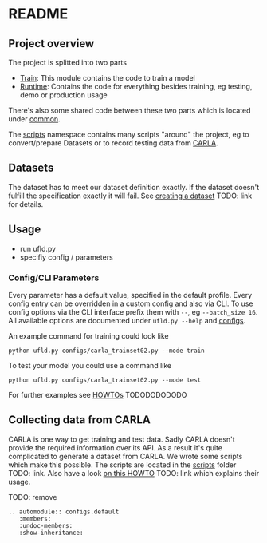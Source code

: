 # README
## Project overview
The project is splitted into two parts
- [Train](src.train): This module contains the code to train a model
- [Runtime](src.runtime): Contains the code for everything besides training, eg testing, demo or production usage

There's also some shared code between these two parts which is located under [common](src.common).

The [scripts](scripts) namespace contains many scripts "around" the project, eg to convert/prepare Datasets or to record testing data from [CARLA](https://carla.org/).

## Datasets
The dataset has to meet our dataset definition exactly. If the dataset doesn't fulfill the specification exactly it will fail. See [creating a dataset]() TODO: link for details. 



## Usage

- run ufld.py
- specifiy config / parameters

### Config/CLI Parameters
Every parameter has a default value, specified in the default profile. Every config entry can be overridden in a custom config and also via CLI. To use config options via the CLI interface prefix them with `--`, eg `--batch_size 16`. All available options are documented under `ufld.py --help` and [configs](configs).

An example command for training could look like
``` shell
python ufld.py configs/carla_trainset02.py --mode train
```

To test your model you could use a command like
``` shell
python ufld.py configs/carla_trainset02.py --mode test
```

For further examples see [HOWTOs](howto) TODODODODODO


## Collecting data from CARLA
CARLA is one way to get training and test data. Sadly CARLA doesn't provide the required information over its API. As a result it's quite complicated to generate a dataset from CARLA. We wrote some scripts which make this possible. The scripts are located in the [scripts](scripts) folder TODO: link. Also have a look [on this HOWTO](howto/generate_dataset_from_carla.md) TODO: link which explains their usage.


TODO: remove

```eval_rst
.. automodule:: configs.default
   :members:
   :undoc-members:
   :show-inheritance:
```